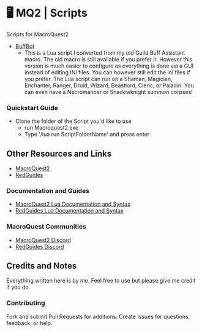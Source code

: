 # 🖥  MQ2 | Scripts

Scripts for MacroQuest2
* [BuffBot](https://github.com/TheDroidYourLookingFor/MacroQuest2-Scripts/tree/main/BuffBot)
  * This is a Lua script I converted from my old Guild Buff Assistant macro. The old macro is still available if you prefer it. However this version is much easier to configure as everything is done via a GUI instead of editing INI files. You can however still edit the ini files if you prefer. The Lua script can run on a Shaman, Magician, Enchanter, Ranger, Druid, Wizard, Beastlord, Cleric, or Paladin. You can even have a Necromancer or Shadowknight summon corpses!

### Quickstart Guide

* Clone the folder of the Script you'd like to use
  * run Macroquest2.exe
  * Type '/lua run ScriptFolderName' and press enter

## Other Resources and Links
* [MacroQuest2](https://www.macroquest2.com/main.php)
* [RedGuides](https://www.redguides.com/community/)


### Documentation and Guides
* [MacroQuest2 Lua Documentation and Syntax](https://docs.macroquest.org/lua/)
* [RedGuides Lua Documentation and Syntax](https://www.redguides.com/wiki/MQ2Lua)

### MacroQuest Communities

* [MacroQuest2 Discord](https://www.macroquest2.com/main.php?p=discord)
* [RedGuides Discord](https://www.redguides.com/community/rg-discord/)

## Credits and Notes

 Everything written here is by me. Feel free to use but please give me credit if you do.

### Contributing

Fork and submit Pull Requests for additions. Create Issues
for questions, feedback, or help.

